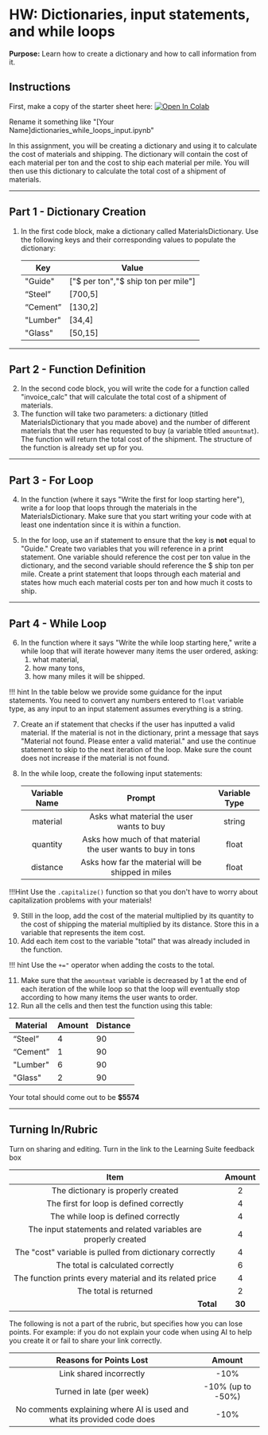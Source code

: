 #  HW: Dictionaries, input statements, and while loops

**Purpose:** Learn how to create a dictionary and how to call information from it.

## Instructions

First, make a copy of the starter sheet here: <a href="https://colab.research.google.com/github/byu-cce270/content/blob/main/docs/unit2/03_dictionaries_while_loops/(Starter_Workbook)_HW_Dict_While.ipynb" target="_blank"><img src="https://colab.research.google.com/assets/colab-badge.svg" alt="Open In Colab"/></a>

Rename it something like "[Your Name]dictionaries_while_loops_input.ipynb"

In this assignment, you will be creating a dictionary and using it to calculate the cost of materials and shipping. The dictionary will contain the cost of each material per ton and the cost to ship each material per mile. You will then use this dictionary to calculate the total cost of a shipment of materials.

---

## Part 1 - Dictionary Creation

1. In the first code block, make a dictionary called MaterialsDictionary. Use the following keys and their 
corresponding values to populate the dictionary:

   | Key      | Value                                |
   |----------|--------------------------------------|
   | "Guide"  | ["$ per ton","$ ship ton per mile"]  |
   | “Steel”  | [700,5]                              |
   | “Cement” | [130,2]                              |
   | "Lumber" | [34,4]                               |
   | "Glass"  | [50,15]                              |

---

## Part 2 - Function Definition

2. In the second code block, you will write the code for a function called "invoice_calc" that will calculate the 
total cost of a shipment of materials. 
3. The function will take two parameters: a dictionary (titled MaterialsDictionary that you made above) and the number of different materials that 
   the user has requested to buy (a variable titled `amountmat`). The function will return the total 
   cost of the shipment. The structure of the function is already set up for you.

---

## Part 3 - For Loop

4. In the function (where it says "Write the first for loop starting here"), write a for loop that loops through the 
materials in the MaterialsDictionary. Make sure that you start writing your code with at least one indentation since 
   it is within a function.

5. In the for loop, use an if statement to ensure that the key is **not** equal to "Guide." Create two variables 
   that you will reference in a print statement. One variable should reference the cost per ton value in the 
   dictionary, and the second variable should reference the $ ship ton per mile. Create a print statement that 
   loops through each material and states how much each material costs per ton and how much it costs to ship.

---

## Part 4 - While Loop


6. In the function where it says "Write the while loop starting here," write a while loop that will iterate however 
   many items the user ordered, asking:  
    1) what material,  
    2) how many tons,  
    3) how many miles it will be shipped.  

!!! hint
    In the table below we provide some guidance for the input statements. You need to convert any numbers entered to `float` variable type, as any input to an input statement assumes everything is a string.
  




7. Create an if statement that checks if the user has inputted a valid material. If the material is not in the 
   dictionary, print a message that says "Material not found. Please enter a valid material." and use the 
   continue statement to skip to the next iteration of the loop. Make sure the count does not increase if the 
   material is not found.
7. In the while loop, create the following input statements:

   | Variable Name |                            Prompt                           | Variable Type |
   |:-------------:|:-----------------------------------------------------------:|:-------------:|
   |    material   |            Asks what material the user wants to buy         |    string     |
   |    quantity   | Asks how much of that material the user wants to buy in tons|     float     |
   |    distance   |      Asks how far the material will be shipped in miles     |     float     |

!!!Hint
      Use the `.capitalize()` function so that you don't have to worry about capitalization problems with your materials! </br>

9. Still in the loop, add the cost of the material multiplied by its quantity to the cost of shipping the material 
   multiplied by its distance. Store this in a variable that represents the item cost.
10. Add each item cost to the variable "total" that was already included in the function.

!!! hint 
    Use the `+="` operator when adding the costs to the total. 

11. Make sure that the `amountmat` variable is decreased by 1 at the end of each iteration of the while loop so that the loop will 
   eventually stop according to how many items the user wants to order.
10. Run all the cells and then test the function using this table:
    
   | Material | Amount | Distance |
   |----------|--------|----------|
   | “Steel”  | 4      | 90       |
   | “Cement” | 1      | 90       |
   | "Lumber" | 6      | 90       |
   | "Glass"  | 2      | 90       |

   Your total should come out to be **$5574**

---

## Turning In/Rubric

Turn on sharing and editing. Turn in the link to the Learning Suite feedback box

|                            **Item**                             | **Amount** |  
|:---------------------------------------------------------------:|:----------:|
|               The dictionary is properly created                |     2      |
|             The first for loop is defined correctly             |     4      |
|               The while loop is defined correctly               |     4      |
| The input statements and related variables are properly created |     4      |
|     The "cost" variable is pulled from dictionary correctly     |     4      |
|                The total is calculated correctly                |     6      |
|    The function prints every material and its related price     |     4      |
|                      The total is returned                      |     2      |
|         <div style="text-align: right">**Total**</div>          |   **30**   |

The following is not a part of the rubric, but specifies how you can lose points. For example: if you do not explain 
your code when using AI to help you create it or fail to share your link correctly.

|                       **Reasons for Points Lost**                       |    **Amount**     |  
|:-----------------------------------------------------------------------:|:-----------------:|
|                         Link shared incorrectly                         |       -10%        |
|                        Turned in late (per week)                        | -10% (up to -50%) |
| No comments explaining where AI is used and what its provided code does |       -10%        |
